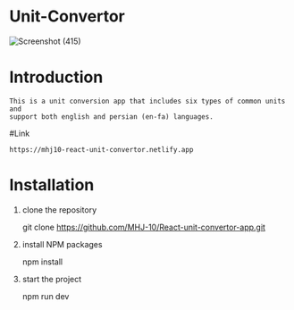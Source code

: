 # Unit-Convertor
![Screenshot (415)](https://user-images.githubusercontent.com/113971487/221426211-f905317c-4cce-4a50-b7e8-a3d2202630cf.png)

# Introduction

    This is a unit conversion app that includes six types of common units and 
    support both english and persian (en-fa) languages.
    
 #Link
     
    https://mhj10-react-unit-convertor.netlify.app

# Installation

1. clone the repository

   git clone https://github.com/MHJ-10/React-unit-convertor-app.git

2. install NPM packages

   npm install

3. start the project

   npm run dev




